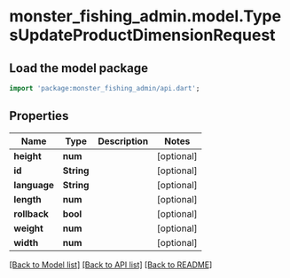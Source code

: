 # monster_fishing_admin.model.TypesUpdateProductDimensionRequest

## Load the model package
```dart
import 'package:monster_fishing_admin/api.dart';
```

## Properties
Name | Type | Description | Notes
------------ | ------------- | ------------- | -------------
**height** | **num** |  | [optional] 
**id** | **String** |  | [optional] 
**language** | **String** |  | [optional] 
**length** | **num** |  | [optional] 
**rollback** | **bool** |  | [optional] 
**weight** | **num** |  | [optional] 
**width** | **num** |  | [optional] 

[[Back to Model list]](../README.md#documentation-for-models) [[Back to API list]](../README.md#documentation-for-api-endpoints) [[Back to README]](../README.md)


